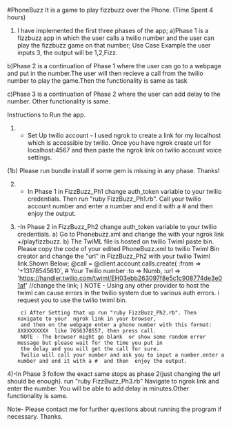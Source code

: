 #PhoneBuzz
It is a game to play fizzbuzz over the Phone.
(Time Spent 4 hours)

1) I have implemented the first three phases of the app;
a)Phase 1 is a fizzbuzz app in which the user calls a twilio number and the user can play the fizzbuzz game on that
number; Use Case Example the user inputs 3, the output will be 1,2,Fizz.

b)Phase 2 is a continuation of Phase 1 where the user can go to a webpage and put in the number.The user will then recieve a call from the twilio number to play the game.Then the functionality is same as task

c)Phase 3 is a continuation of Phase 2 where the user can add delay to the number. Other functionality is same.

Instructions to Run the app.
1) - Set Up twilio account - I used ngrok to create a link for my localhost which is accessible by twilio.
Once you have ngrok create url for localhost:4567 and then paste the ngrok link on  twilio account voice settings.


(1b) Please  run bundle install if some gem is missing in any  phase. Thanks!

2) - In Phase 1 in FizzBuzz_Ph1 change auth_token variable to your twilio credentials. Then run "ruby FizzBuzz_Ph1.rb".
Call your twilio account number and enter a number and end it with a #  and then  enjoy the output.

3) -In Phase 2  in FizzBuzz_Ph2 change auth_token variable to your twilio credentials.
		a) Go to Phonebuzz.xml and change the <Gather action="http://574e1cb4.ngrok.io/playfizzbuzz" method="get">
		 with your ngrok link +/playfizzbuzz.
		b) The TwiML file is hosted on twilio Twiml paste bin. Please copy the code of your edited  PhoneBuzz.xml to twilio Twiml Bin
				creator and change the "url" in FizzBuzz_Ph2 with your twilio Twiml link.Shown Below;
				@call = @client.account.calls.create(
					:from => '+13178545610',   # Your  Twilio number
					:to => Numb,
					:url => 'https://handler.twilio.com/twiml/EH03ebb263097f8e5c1c908774de3e01af'  //change the link;
				)
				NOTE - Using any other provider to host the twiml can cause errors in the twilio system due to various auth errors.
						i request you to use the twilio twiml bin.

		c) After Setting that up run "ruby FizzBuzz_Ph2.rb". Then  navigate to your  ngrok link in your browser,
		and then on the webpage enter a phone number with this format: XXXXXXXXXX  like 7656378557, then press call.
		NOTE - The browser might go blank  or show some random error message but please wait for the time you put in
		the delay and you will get the call for sure.
		Twilio will call your number and ask you to input a number.enter a number and end it with a #  and then  enjoy the output.

4)-In Phase 3 follow the exact same stops as phase 2(just changing the url should be enough). run "ruby FizzBuzz_Ph3.rb" Navigate to ngrok
link  and enter the number. You will be able to add delay in minutes.Other functionality is same.


Note- Please contact me for further questions about running the program if necessary.
Thanks.
